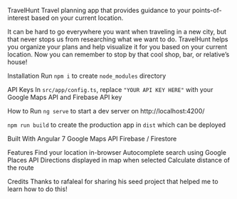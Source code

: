 TravelHunt
Travel planning app that provides guidance to your points-of-interest based on your current location.

It can be hard to go everywhere you want when traveling in a new city, but that never stops us from researching what we want to do. TravelHunt helps you organize your plans and help visualize it for you based on your current location. Now you can remember to stop by that cool shop, bar, or relative’s house!

Installation
Run `npm i` to create `node_modules` directory

API Keys
In `src/app/config.ts`, replace `"YOUR API KEY HERE"` with your Google Maps API and Firebase API key

How to Run
`ng serve` to start a dev server on http://localhost:4200/

`npm run build` to create the production app in `dist` which can be deployed

Built With
Angular 7
Google Maps API
Firebase / Firestore

Features
Find your location in-browser
Autocomplete search using Google Places API
Directions displayed in map when selected
Calculate distance of the route

Credits
Thanks to rafaleal for sharing his seed project that helped me to learn how to do this!

